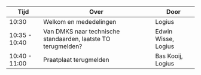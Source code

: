 

|  Tijd          | Over                                                          | Door                       |
|----------------|---------------------------------------------------------------|----------------------------|
|  10:30         | Welkom en mededelingen                                        | Logius                     |
|  10:35 - 10:40 | Van DMKS naar technische standaarden, laatste TO terugmelden? | Edwin Wisse, Logius        |
|  10:40 - 11:00 | Praatplaat terugmelden                                        | Bas Kooij, Logius          |
